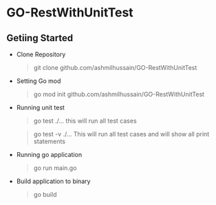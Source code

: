
# GO-RestWithUnitTest

  
## Getiing Started

- Clone Repository
	> git clone github.com/ashmilhussain/GO-RestWithUnitTest
- Setting Go mod
	> go mod init github.com/ashmilhussain/GO-RestWithUnitTest
- Running unit test
	> go test ./...
	this will run all test cases
	
	> go test -v ./...
	This will run all test cases and will show all print statements
-	Running go application
	> go run main.go
- Build application to binary
	> go build
	
  

